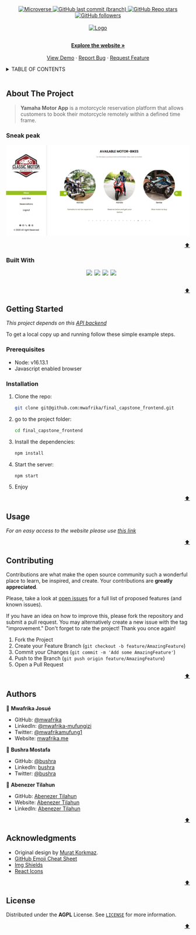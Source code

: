<div id="top" align="center">
  <a href="https://www.microverse.org/">
    <img alt="Microverse" src="https://img.shields.io/badge/-Microverse-blueviolet?style=flat-square">
  </a>
  
  <a href="https://github.com/mwafrika/final_capstone_backend">
    <img alt="GitHub last commit (branch)" src="https://img.shields.io/github/last-commit/mwafrika/final_capstone_backend/develop?color=blue&style=flat-square">
  </a>
  <a href="https://github.com/mwafrika/final_capstone_backend">
    <img alt="GitHub Repo stars" src="https://img.shields.io/github/stars/mwafrika/final_capstone_backend?color=green&label=%E2%98%85%20stars%20&style=flat-square">
  </a>
  <a href="https://github.com/mwafrika">
    <img alt="GitHub followers" src="https://img.shields.io/github/followers/mwafrika?color=yellow&logo=github&style=flat-square">
  </a>
</div>

<br />

<div id="header" align="center">
  <a href="#">
    <img src="https://yamaha-motor.netlify.app/static/media/motor-logo.789238687bdf5ccd888d.png" alt="Logo" width="200" height="200">
  </a>
  <p align="center">
    <br />
    <a href="https://yamaha-motor.netlify.app/"><strong>Explore the website »</strong></a>
    <br />
    <br />
    <a href="https://github.com/mwafrika/final_capstone_frontend">View Demo</a>
    ·
    <a href="https://github.com/mwafrika/final_capstone_frontend/issues">Report Bug</a>
    ·
    <a href="https://github.com/mwafrika/final_capstone_backend/issues">Request Feature</a>
  </p>
</div>

<!-- TABLE OF CONTENTS -->
<details>
  <summary>TABLE OF CONTENTS</summary>
  <ol>
    <li>
      <a href="#about-the-project">About The Project</a>
      <ul>
        <li><a href="#Sneak peak">Sneak peak</a></li>
        <li><a href="#built-with">Built With</a></li>
      </ul>
    </li>
    <li>
      <a href="#getting-started">Getting Started</a>
      <ul>
        <li><a href="#prerequisites">Prerequisites</a></li>
        <li><a href="#installation">Installation</a></li>
      </ul>
    </li>
    <li><a href="#usage">Usage</a></li>
    <li><a href="#contributing">Contributing</a></li>
    <li><a href="#authors">Authors</a></li>
    <li><a href="#acknowledgments">Acknowledgments</a></li>
    <li><a href="#license">License</a></li>
  </ol>
</details>

<br />

<!-- ABOUT THE PROJECT -->

## About The Project

> **Yamaha Motor App** is a motorcycle reservation platform that allows customers to book their motorcycle remotely within a defined time frame.

### Sneak peak

<img alt="Screenshots" src="./screenshot_moto.png">

<p align="right"><a href="#top">⬆️</a></p>

### Built With

<ul style="display: flex; gap: 6px; justify-content: center">
<img src="https://img.shields.io/badge/react-%2320232a.svg?style=for-the-badge&logo=react&logoColor=%2361DAFB"/>
<img src="https://img.shields.io/badge/redux-%23593d88.svg?style=for-the-badge&logo=redux&logoColor=white"/>
<img src="https://img.shields.io/badge/React_Router-CA4245?style=for-the-badge&logo=react-router&logoColor=white"/>
<img src="https://img.shields.io/badge/tailwindcss-%2338B2AC.svg?style=for-the-badge&logo=tailwind-css&logoColor=white"/>
<br></br>
</ul>

<p align="right"><a href="#top">⬆️</a></p>

<!-- GETTING STARTED -->

## Getting Started

_This project depends on this [API backend](https://yamaha-motor.herokuapp.com/api-docs/index.html)_

To get a local copy up and running follow these simple example steps.

### Prerequisites

- Node: v16.13.1
- Javascript enabled browser

### Installation

1. Clone the repo:
   ```sh
   git clone git@github.com:mwafrika/final_capstone_frontend.git
   ```
2. go to the project folder:
   ```sh
   cd final_capstone_frontend
   ```
3. Install the dependencies:
   ```sh
   npm install
   ```
4. Start the server:
   ```sh
   npm start
   ```
5. Enjoy

<p align="right"><a href="#top">⬆️</a></p>

<!-- USAGE EXAMPLES -->

## Usage

_For an easy access to the website please use [this link](https://yamaha-motor.netlify.app/)_

<p align="right"><a href="#top">⬆️</a></p>

<!-- CONTRIBUTING -->

## Contributing

Contributions are what make the open source community such a wonderful place to learn, be inspired, and create. Your contributions are **greatly appreciated**.

Please, take a look at [open issues](https://github.com/mwafrika/final_capstone_frontend/issues) for a full list of proposed features (and known issues).

If you have an idea on how to improve this, please fork the repository and submit a pull request. You may alternatively create a new issue with the tag "improvement."
Don't forget to rate the project! Thank you once again!

1. Fork the Project
2. Create your Feature Branch (`git checkout -b feature/AmazingFeature`)
3. Commit your Changes (`git commit -m 'Add some AmazingFeature'`)
4. Push to the Branch (`git push origin feature/AmazingFeature`)
5. Open a Pull Request

<p align="right"><a href="#top">⬆️</a></p>

<!-- AUTHORS -->

## Authors

👤 **Mwafrika Josué**

- GitHub: [@mwafrika](https://github.com/mwafrika)
- LinkedIn: [@mwafrika-mufungizi](https://linkedin.com/in/mwafrika-mufungizi)
- Twitter: [@mwafrikamufung1](https://twitter.com/mwafrikamufung1)
- Website: [mwafrika.me](https://mwafrika-portfolio-app.herokuapp.com/)

👤 **Bushra Mostafa**

- GitHub: [@bushra](https://github.com/)
- LinkedIn: [bushra](https://www.linkedin.com/in/)
- Twitter: [@bushra](https://twitter.com/)

👤 **Abenezer Tilahun**

- GitHub: [Abenezer Tilahun](https://github.com/)
- Website: [Abenezer Tilahun](https://codingfries.com)
- LinkedIn: [Abenezer Tilahun](https://www.linkedin.com/in/)

<p align="right"><a href="#top">⬆️</a></p>

<!-- ACKNOWLEDGMENTS -->

## Acknowledgments

- Original design by [Murat Korkmaz](https://www.behance.net/muratk).
- [GitHub Emoji Cheat Sheet](https://www.webpagefx.com/tools/emoji-cheat-sheet)
- [Img Shields](https://shields.io)
- [React Icons](https://react-icons.github.io/react-icons/search)

<p align="right"><a href="#top">⬆️</a></p>

<!-- LICENSE -->

## License

Distributed under the **AGPL** License. See [`LICENSE`](./LICENSE) for more information.

<p align="right"><a href="#top">⬆️</a></p>
